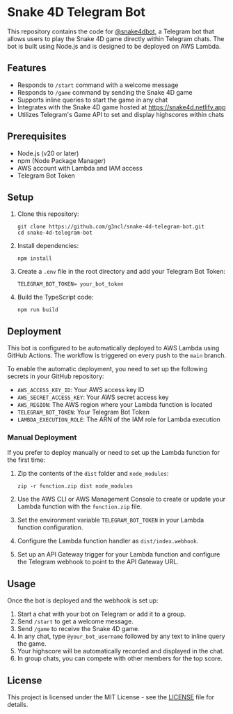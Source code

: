 # Snake 4D Telegram Bot

This repository contains the code for [@snake4dbot](https://t.me/snake4dbot), a Telegram bot that allows users to play the Snake 4D game directly within Telegram chats. The bot is built using Node.js and is designed to be deployed on AWS Lambda.

## Features

- Responds to `/start` command with a welcome message
- Responds to `/game` command by sending the Snake 4D game
- Supports inline queries to start the game in any chat
- Integrates with the Snake 4D game hosted at https://snake4d.netlify.app
- Utilizes Telegram's Game API to set and display highscores within chats

## Prerequisites

- Node.js (v20 or later)
- npm (Node Package Manager)
- AWS account with Lambda and IAM access
- Telegram Bot Token

## Setup

1. Clone this repository:

   ```
   git clone https://github.com/g3ncl/snake-4d-telegram-bot.git
   cd snake-4d-telegram-bot
   ```

2. Install dependencies:

   ```
   npm install
   ```

3. Create a `.env` file in the root directory and add your Telegram Bot Token:

   ```
   TELEGRAM_BOT_TOKEN= your_bot_token
   ```

4. Build the TypeScript code:
   ```
   npm run build
   ```

## Deployment

This bot is configured to be automatically deployed to AWS Lambda using GitHub Actions. The workflow is triggered on every push to the `main` branch.

To enable the automatic deployment, you need to set up the following secrets in your GitHub repository:

- `AWS_ACCESS_KEY_ID`: Your AWS access key ID
- `AWS_SECRET_ACCESS_KEY`: Your AWS secret access key
- `AWS_REGION`: The AWS region where your Lambda function is located
- `TELEGRAM_BOT_TOKEN`: Your Telegram Bot Token
- `LAMBDA_EXECUTION_ROLE`: The ARN of the IAM role for Lambda execution

### Manual Deployment

If you prefer to deploy manually or need to set up the Lambda function for the first time:

1. Zip the contents of the `dist` folder and `node_modules`:

   ```
   zip -r function.zip dist node_modules
   ```

2. Use the AWS CLI or AWS Management Console to create or update your Lambda function with the `function.zip` file.

3. Set the environment variable `TELEGRAM_BOT_TOKEN` in your Lambda function configuration.

4. Configure the Lambda function handler as `dist/index.webhook`.

5. Set up an API Gateway trigger for your Lambda function and configure the Telegram webhook to point to the API Gateway URL.

## Usage

Once the bot is deployed and the webhook is set up:

1. Start a chat with your bot on Telegram or add it to a group.
2. Send `/start` to get a welcome message.
3. Send `/game` to receive the Snake 4D game.
4. In any chat, type `@your_bot_username` followed by any text to inline query the game.
5. Your highscore will be automatically recorded and displayed in the chat.
6. In group chats, you can compete with other members for the top score.

## License

This project is licensed under the MIT License - see the [LICENSE](LICENSE) file for details.
